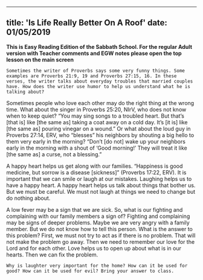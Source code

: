 ---
title: 'Is Life Really Better On A Roof'
date: 01/05/2019
--

**This is Easy Reading Edition of the Sabbath School. For the regular Adult version with Teacher comments and EGW notes please open the top lesson on the main screen**

`Sometimes the writer of Proverbs says some very funny things. Some examples are Proverbs 21:9, 19 and Proverbs 27:15, 16. In these verses, the writer talks about everyday troubles that married couples have. How does the writer use humor to help us understand what he is talking about?`

Sometimes people who love each other may do the right thing at the wrong time. What about the singer in Proverbs 25:20, NIrV, who does not know when to keep quiet? “You may sing songs to a troubled heart. But that’s [that is] like [the same as] taking a coat away on a cold day. It’s [it is] like [the same as] pouring vinegar on a wound.” Or what about the loud guy in Proverbs 27:14, ERV, who “blesses” his neighbors by shouting a big hello to them very early in the morning? “Don’t [do not] wake up your neighbors early in the morning with a shout of ‘Good morning!’ They will treat it like [the same as] a curse, not a blessing.”

A happy heart helps us get along with our families. “Happiness is good medicine, but sorrow is a disease [sickness]” (Proverbs 17:22, ERV). It is important that we can smile or laugh at our mistakes. Laughing helps us to have a happy heart. A happy heart helps us talk about things that bother us. But we must be careful. We must not laugh at things we need to change but do nothing about.

A low fever may be a sign that we are sick. So, what is our fighting and complaining with our family members a sign of? Fighting and complaining may be signs of deeper problems. Maybe we are very angry with a family member. But we do not know how to tell this person. What is the answer to this problem? First, we must not try to act as if there is no problem. That will not make the problem go away. Then we need to remember our love for the Lord and for each other. Love helps us to open up about what is in our hearts. Then we can fix the problem.

`Why is laughter very important for the home? How can it be used for good? How can it be used for evil? Bring your answer to class.`